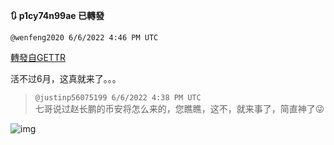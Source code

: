 
**:arrows_clockwise: p1cy74n99ae 已轉發**

`@wenfeng2020 6/6/2022 4:46 PM UTC`

[轉發自GETTR](https://gettr.com/post/p1cy74n99ae)

活不过6月，这真就来了。。。

> `@justinp56075199 6/6/2022 4:38 PM UTC`<br/>七哥说过赵长鹏的币安将怎么来的，您瞧瞧，这不，就来事了，简直神了😜

![img](https://media.gettr.com/group20/getter/2022/06/06/16/cdfe6692-6e91-c67a-d1f3-8306f30760e9/a1a66433fea01333855aaaf1f96c32fc.jpg)
